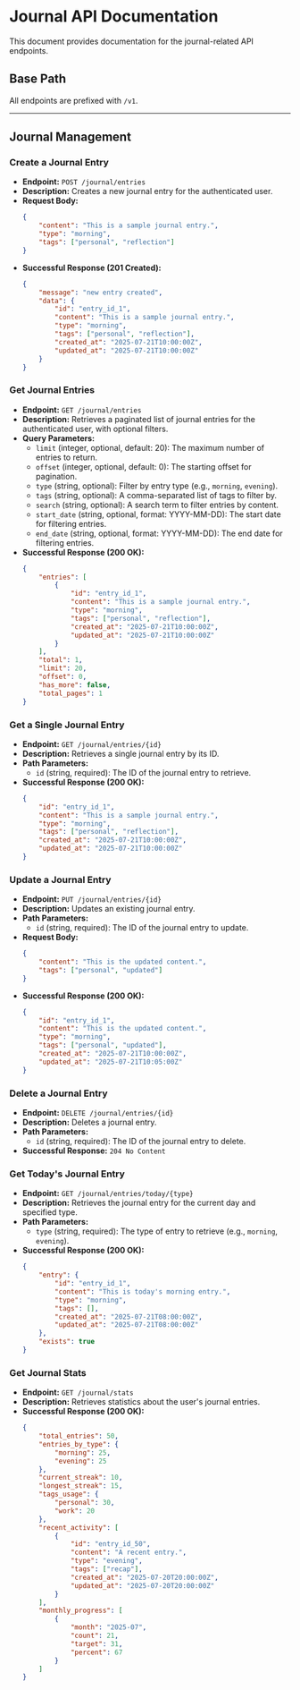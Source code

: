 # Journal API Documentation

This document provides documentation for the journal-related API endpoints.

## Base Path

All endpoints are prefixed with `/v1`.

---

## Journal Management

### Create a Journal Entry

- **Endpoint:** `POST /journal/entries`
- **Description:** Creates a new journal entry for the authenticated user.
- **Request Body:**
    ```json
    {
        "content": "This is a sample journal entry.",
        "type": "morning",
        "tags": ["personal", "reflection"]
    }
    ```
- **Successful Response (201 Created):**
    ```json
    {
        "message": "new entry created",
        "data": {
            "id": "entry_id_1",
            "content": "This is a sample journal entry.",
            "type": "morning",
            "tags": ["personal", "reflection"],
            "created_at": "2025-07-21T10:00:00Z",
            "updated_at": "2025-07-21T10:00:00Z"
        }
    }
    ```

### Get Journal Entries

- **Endpoint:** `GET /journal/entries`
- **Description:** Retrieves a paginated list of journal entries for the authenticated user, with optional filters.
- **Query Parameters:**
    - `limit` (integer, optional, default: 20): The maximum number of entries to return.
    - `offset` (integer, optional, default: 0): The starting offset for pagination.
    - `type` (string, optional): Filter by entry type (e.g., `morning`, `evening`).
    - `tags` (string, optional): A comma-separated list of tags to filter by.
    - `search` (string, optional): A search term to filter entries by content.
    - `start_date` (string, optional, format: YYYY-MM-DD): The start date for filtering entries.
    - `end_date` (string, optional, format: YYYY-MM-DD): The end date for filtering entries.
- **Successful Response (200 OK):**
    ```json
    {
        "entries": [
            {
                "id": "entry_id_1",
                "content": "This is a sample journal entry.",
                "type": "morning",
                "tags": ["personal", "reflection"],
                "created_at": "2025-07-21T10:00:00Z",
                "updated_at": "2025-07-21T10:00:00Z"
            }
        ],
        "total": 1,
        "limit": 20,
        "offset": 0,
        "has_more": false,
        "total_pages": 1
    }
    ```

### Get a Single Journal Entry

- **Endpoint:** `GET /journal/entries/{id}`
- **Description:** Retrieves a single journal entry by its ID.
- **Path Parameters:**
    - `id` (string, required): The ID of the journal entry to retrieve.
- **Successful Response (200 OK):**
    ```json
    {
        "id": "entry_id_1",
        "content": "This is a sample journal entry.",
        "type": "morning",
        "tags": ["personal", "reflection"],
        "created_at": "2025-07-21T10:00:00Z",
        "updated_at": "2025-07-21T10:00:00Z"
    }
    ```

### Update a Journal Entry

- **Endpoint:** `PUT /journal/entries/{id}`
- **Description:** Updates an existing journal entry.
- **Path Parameters:**
    - `id` (string, required): The ID of the journal entry to update.
- **Request Body:**
    ```json
    {
        "content": "This is the updated content.",
        "tags": ["personal", "updated"]
    }
    ```
- **Successful Response (200 OK):**
    ```json
    {
        "id": "entry_id_1",
        "content": "This is the updated content.",
        "type": "morning",
        "tags": ["personal", "updated"],
        "created_at": "2025-07-21T10:00:00Z",
        "updated_at": "2025-07-21T10:05:00Z"
    }
    ```

### Delete a Journal Entry

- **Endpoint:** `DELETE /journal/entries/{id}`
- **Description:** Deletes a journal entry.
- **Path Parameters:**
    - `id` (string, required): The ID of the journal entry to delete.
- **Successful Response:** `204 No Content`

### Get Today's Journal Entry

- **Endpoint:** `GET /journal/entries/today/{type}`
- **Description:** Retrieves the journal entry for the current day and specified type.
- **Path Parameters:**
    - `type` (string, required): The type of entry to retrieve (e.g., `morning`, `evening`).
- **Successful Response (200 OK):**
    ```json
    {
        "entry": {
            "id": "entry_id_1",
            "content": "This is today's morning entry.",
            "type": "morning",
            "tags": [],
            "created_at": "2025-07-21T08:00:00Z",
            "updated_at": "2025-07-21T08:00:00Z"
        },
        "exists": true
    }
    ```

### Get Journal Stats

- **Endpoint:** `GET /journal/stats`
- **Description:** Retrieves statistics about the user's journal entries.
- **Successful Response (200 OK):**
    ```json
    {
        "total_entries": 50,
        "entries_by_type": {
            "morning": 25,
            "evening": 25
        },
        "current_streak": 10,
        "longest_streak": 15,
        "tags_usage": {
            "personal": 30,
            "work": 20
        },
        "recent_activity": [
            {
                "id": "entry_id_50",
                "content": "A recent entry.",
                "type": "evening",
                "tags": ["recap"],
                "created_at": "2025-07-20T20:00:00Z",
                "updated_at": "2025-07-20T20:00:00Z"
            }
        ],
        "monthly_progress": [
            {
                "month": "2025-07",
                "count": 21,
                "target": 31,
                "percent": 67
            }
        ]
    }
    ```